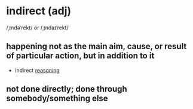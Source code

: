 # indirect (adj)

/ˌɪndəˈrekt/ or /ˌɪndaɪˈrekt/

## happening not as the main aim, cause, or result of particular action, but in addition to it

- indirect [reasoning](../r/reason-v.md#to-use-your-power-to-think-and-understand-suy-luận-lý-luận)

## not done directly; done through somebody/something else